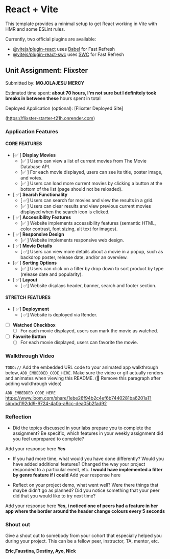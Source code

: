 # React + Vite

This template provides a minimal setup to get React working in Vite with HMR and some ESLint rules.

Currently, two official plugins are available:

- [@vitejs/plugin-react](https://github.com/vitejs/vite-plugin-react/blob/main/packages/plugin-react/README.md) uses [Babel](https://babeljs.io/) for Fast Refresh
- [@vitejs/plugin-react-swc](https://github.com/vitejs/vite-plugin-react-swc) uses [SWC](https://swc.rs/) for Fast Refresh


## Unit Assignment: Flixster

Submitted by: **MOJOLAJESU MERCY**

Estimated time spent: **about 70 hours, I'm not sure but I definitely took breaks in between these** hours spent in total

Deployed Application (optional): [Flixster Deployed Site]

(https://flixster-starter-t21h.onrender.com)

### Application Features

#### CORE FEATURES


- [✅ ] **Display Movies**
  - [✅ ] Users can view a list of current movies from The Movie Database API.
  - [✅ ] For each movie displayed, users can see its title, poster image, and votes.
  - [✅ ] Users can load more current movies by clicking a button at the bottom of the list (page should not be reloaded).
- [ ✅] **Search Functionality**
  - [ ✅] Users can search for movies and view the results in a grid.
  - [✅ ] Users can clear results and view previous current movies displayed when the search icon is clicked.
- [ ✅] **Accessibility Features**
  - [✅ ] Website implements accessibility features (semantic HTML, color contrast, font sizing, alt text for images).
- [ ✅] **Responsive Design**
  - [✅ ] Website implements responsive web design.
- [ ✅] **Movie Details**
  - [ ✅] Users can view more details about a movie in a popup, such as backdrop poster, release date, and/or an overview.
- [✅ ] **Sorting Options**
  - [✅ ] Users can click on a filter by drop down to sort product by type (release date and popularity).
- [ ✅] **Layout**
  - [ ✅] Website displays header, banner, search and footer section.

#### STRETCH FEATURES

- [ ✅] **Deployment**
  - [ ✅] Website is deployed via Render.
- [ ] **Watched Checkbox**
  - [ ] For each movie displayed, users can mark the movie as watched.
- [ ] **Favorite Button**
  - [ ] For each movie displayed, users can favorite the movie.

### Walkthrough Video

`TODO://` Add the embedded URL code to your animated app walkthrough below, `ADD_EMBEDDED_CODE_HERE`. Make sure the video or gif actually renders and animates when viewing this README. (🚫 Remove this paragraph after adding walkthrough video)

`ADD_EMBEDDED_CODE_HERE`
https://www.loom.com/share/1ebe26f94b2c4ef6b7440281ba6201a1?sid=bd192dd9-9724-4a0a-a8cc-dea05b2fad92

### Reflection

* Did the topics discussed in your labs prepare you to complete the assignment? Be specific, which features in your weekly assignment did you feel unprepared to complete?
   
Add your response here
     **Yes**
* If you had more time, what would you have done differently? Would you have added additional features? Changed the way your project responded to a particular event, etc.
   **I would have implemented a filter by genre feature if i could**
Add your response here

* Reflect on your project demo, what went well? Were there things that maybe didn't go as planned? Did you notice something that your peer did that you would like to try next time?

Add your response here
 **Yes, i noticed one of peers had a feature in her app where the border around the header change colours every 5 seconds**


### Shout out

Give a shout out to somebody from your cohort that especially helped you during your project. This can be a fellow peer, instructor, TA, mentor, etc.

**Eric,Faustina, Destiny, Ayo, Nick**
